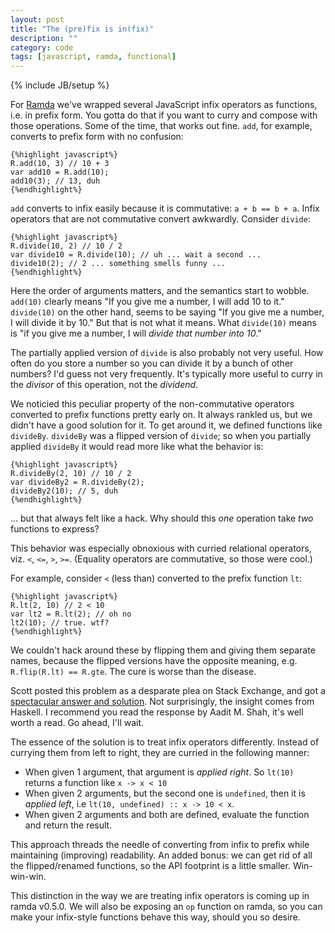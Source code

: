 ```yaml
---
layout: post
title: "The (pre)fix is in(fix)"
description: ""
category: code
tags: [javascript, ramda, functional]
---
```

{% include JB/setup %}

For [Ramda](https://github.com/CrossEye/ramda) we've wrapped several JavaScript
infix operators as functions, i.e. in prefix form. You gotta do that if you want to curry 
and compose with those operations. Some of the time, that works out fine. `add`, for example,
converts to prefix form with no confusion:

    {%highlight javascript%}
    R.add(10, 3) // 10 + 3
    var add10 = R.add(10);
    add10(3); // 13, duh
    {%endhighlight%}

`add` converts to infix easily because it is commutative: `a + b == b + a`.
Infix operators that are not commutative convert awkwardly. Consider `divide`:

    {%highlight javascript%}
    R.divide(10, 2) // 10 / 2
    var divide10 = R.divide(10); // uh ... wait a second ...
    divide10(2); // 2 ... something smells funny ...
    {%endhighlight%}

Here the order of arguments matters, and the semantics start to wobble. 
`add(10)` clearly means "If you give me a number, I will add 10 to it." 
`divide(10)` on the other hand, seems to be saying "If you give me a number,
I will divide it by 10." But that is not what it means. What `divide(10)`
means is "if you give me a number, I will *divide that number into 10*."

The partially applied version of `divide` is also probably not very useful. How often do you 
store a number so you can divide it by a bunch of other numbers? I'd guess not 
very frequently. It's typically more useful to curry in the *divisor* of this 
operation, not the *dividend*.

We noticied this peculiar property of the non-commutative operators converted
to prefix functions pretty early on. It always rankled us, but we didn't have a good solution for it. 
To get around it, we defined functions like `divideBy`. `divideBy` was a 
flipped version of `divide`; so when you partially applied `divideBy` 
it would read more like what the behavior is: 

    {%highlight javascript%}
    R.divideBy(2, 10) // 10 / 2
    var divideBy2 = R.divideBy(2);
    divideBy2(10); // 5, duh
    {%endhighlight%}

... but that always felt like a hack. Why should this *one* operation take *two* functions to express?

This behavior was especially obnoxious with curried relational operators, viz.
`<`, `<=`, `>`, `>=`. (Equality operators are commutative, so those were cool.)

For example, consider `<` (less than) converted to the prefix function `lt`:

    {%highlight javascript%}
    R.lt(2, 10) // 2 < 10
    var lt2 = R.lt(2); // oh no
    lt2(10); // true. wtf?
    {%endhighlight%}

We couldn't hack around these by flipping them and giving them separate names, because the flipped
versions have the opposite meaning, e.g. `R.flip(R.lt) == R.gte`. The cure is worse than the disease.

Scott posted this problem as a desparate plea on Stack Exchange, and got a
[spectacular answer and solution](http://stackoverflow.com/a/25720884/1243641). 
Not surprisingly, the insight comes from Haskell. I recommend you read the response by Aadit M. Shah, it's 
well worth a read. Go ahead, I'll wait.

The essence of the solution is to treat infix operators differently. Instead of currying them from left to right,
they are curried in the following manner:

* When given 1 argument, that argument is *applied right*. So `lt(10)` returns a function like `x -> x < 10`
* When given 2 arguments, but the second one is `undefined`, then it is *applied left*, i.e 
`lt(10, undefined) :: x -> 10 < x`.
* When given 2 arguments and both are defined, evaluate the function and return the result. 

This approach threads the needle of converting from infix to prefix while maintaining (improving) readability.
An added bonus: we can get rid of all the flipped/renamed functions, so the API footprint is a little smaller. 
Win-win-win.

This distinction in the way we are treating infix operators is coming up in ramda v0.5.0.
We will also be exposing an `op` function on ramda, so you can make your infix-style functions behave this way,
should you so desire.


